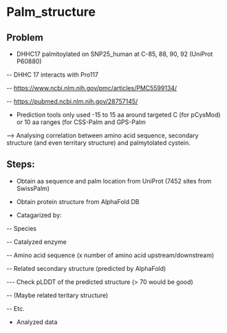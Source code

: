 # Palm_structure
 
## Problem

- DHHC17 palmitoylated on SNP25_human at C-85, 88, 90, 92 (UniProt P60880)

-- DHHC 17 interacts with Pro117

-- https://www.ncbi.nlm.nih.gov/pmc/articles/PMC5599134/ 

-- https://pubmed.ncbi.nlm.nih.gov/28757145/ 

- Prediction tools only used -15 to 15 aa around targeted C (for pCysMod) or 10 aa ranges (for CSS-Palm and GPS-Palm

--> Analysing correlation between amino acid sequence, secondary structure (and even territary structure) and palmytolated cystein.

## Steps:

- Obtain aa sequence and palm location from UniProt (7452 sites from SwissPalm)

- Obtain protein structure from AlphaFold DB

- Catagarized by:

-- Species

-- Catalyzed enzyme

-- Amino acid sequence (x number of amino acid upstream/downstream)

-- Related secondary structure (predicted by AlphaFold)

--- Check pLDDT of the predicted structure (> 70 would be good)

-- (Maybe related teritary structure)

-- Etc.

- Analyzed data